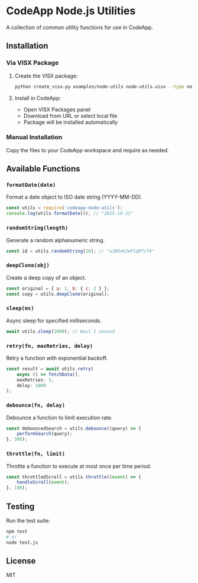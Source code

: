 # CodeApp Node.js Utilities

A collection of common utility functions for use in CodeApp.

## Installation

### Via VISX Package

1. Create the VISX package:
   ```bash
   python create_visx.py examples/node-utils node-utils.visx --type node
   ```

2. Install in CodeApp:
   - Open VISX Packages panel
   - Download from URL or select local file
   - Package will be installed automatically

### Manual Installation

Copy the files to your CodeApp workspace and require as needed.

## Available Functions

### `formatDate(date)`
Format a date object to ISO date string (YYYY-MM-DD).

```javascript
const utils = require('codeapp-node-utils');
console.log(utils.formatDate()); // "2025-10-21"
```

### `randomString(length)`
Generate a random alphanumeric string.

```javascript
const id = utils.randomString(16); // "a3B9xK2mP1qR7sT4"
```

### `deepClone(obj)`
Create a deep copy of an object.

```javascript
const original = { a: 1, b: { c: 2 } };
const copy = utils.deepClone(original);
```

### `sleep(ms)`
Async sleep for specified milliseconds.

```javascript
await utils.sleep(1000); // Wait 1 second
```

### `retry(fn, maxRetries, delay)`
Retry a function with exponential backoff.

```javascript
const result = await utils.retry(
    async () => fetchData(),
    maxRetries: 3,
    delay: 1000
);
```

### `debounce(fn, delay)`
Debounce a function to limit execution rate.

```javascript
const debouncedSearch = utils.debounce((query) => {
    performSearch(query);
}, 300);
```

### `throttle(fn, limit)`
Throttle a function to execute at most once per time period.

```javascript
const throttledScroll = utils.throttle((event) => {
    handleScroll(event);
}, 100);
```

## Testing

Run the test suite:

```bash
npm test
# or
node test.js
```

## License

MIT
